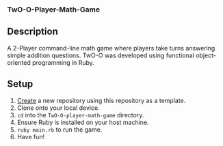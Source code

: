 ### TwO-O-Player-Math-Game

## Description

A 2-Player command-line math game where players take turns answering simple addition questions. TwO-O was developed using functional object-oriented programming in Ruby.

## Setup

1. [Create](https://docs.github.com/en/repositories/creating-and-managing-repositories/creating-a-repository-from-a-template) a new repository using this repository as a template.
2. Clone onto your local device.
3. `cd` into the `TwO-O-player-math-game` directory.
4. Ensure Ruby is installed on your host machine.
5. `ruby main.rb` to run the game.
6. Have fun!